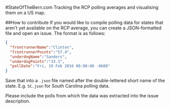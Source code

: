#StateOfTheBern.com
Tracking the RCP polling averages and visualising them on a US map.

##How to contribute
If you would like to compile polling data for states that aren't yet available on the RCP average,
you can create a JSON-formatted file and open an issue. The format is as follows:

```json
{
  "frontrunnerName":"Clinton",
  "frontrunnerPoints":"57.4",
  "underdogName":"Sanders",
  "underdogPoints":"33.3",
  "pollDate":"Fri, 19 Feb 2016 00:00:00 -0600"
}
```

Save that into a `.json` file named after the double-lettered short name of the state.
E.g. `SC.json` for South Carolina polling data.

Please include the polls from which the data was extracted into the issue description.

